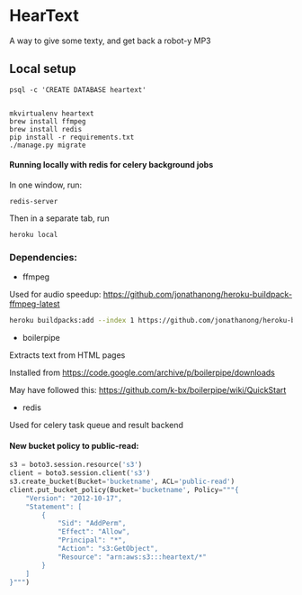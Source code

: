 # HearText

A way to give some texty, and get back a robot-y MP3


## Local setup

    psql -c 'CREATE DATABASE heartext'


    mkvirtualenv heartext
    brew install ffmpeg
    brew install redis
    pip install -r requirements.txt
    ./manage.py migrate

#### Running locally with redis for celery background jobs

In one window, run:

    redis-server

Then in a separate tab, run

    heroku local


### Dependencies:

- ffmpeg

Used for audio speedup: https://github.com/jonathanong/heroku-buildpack-ffmpeg-latest

```bash
heroku buildpacks:add --index 1 https://github.com/jonathanong/heroku-buildpack-ffmpeg-latest.git
```

- boilerpipe

Extracts text from HTML pages

Installed from https://code.google.com/archive/p/boilerpipe/downloads

May have followed this: https://github.com/k-bx/boilerpipe/wiki/QuickStart

- redis

Used for celery task queue and result backend

#### New bucket policy to public-read:

```python
s3 = boto3.session.resource('s3')
client = boto3.session.client('s3')
s3.create_bucket(Bucket='bucketname', ACL='public-read')
client.put_bucket_policy(Bucket='bucketname', Policy="""{
    "Version": "2012-10-17",
    "Statement": [
        {
            "Sid": "AddPerm",
            "Effect": "Allow",
            "Principal": "*",
            "Action": "s3:GetObject",
            "Resource": "arn:aws:s3:::heartext/*"
        }
    ]
}""")
```

